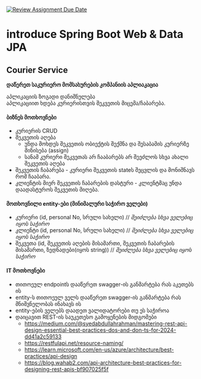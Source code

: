 [![Review Assignment Due Date](https://classroom.github.com/assets/deadline-readme-button-22041afd0340ce965d47ae6ef1cefeee28c7c493a6346c4f15d667ab976d596c.svg)](https://classroom.github.com/a/TOBjUFF-)
# introduce Spring Boot Web & Data JPA
## Courier Service

__დაწერეთ საკურიერო მომსახურების კომპანიის აპლიაკაცია__

აპლიკაციის ზოგადი დანიშნულება  
აპლიკაციით ხდება კურიერისთვის შეკვეთის მიცემა/ჩაბარება. 

#### ბიზნეს მოთხოვნები
* კურიერის CRUD
* შეკვეთის აღება
  * უნდა მოხდეს შეკვეთის ობიექტის შექმნა და შესაბამის კურიერზე მინისება (assign)
  * სანამ კურიერი შეკვეთას არ ჩააბარებს არ შეეძლოს სხვა ახალი შეკვეთის აღება
* შეკვეთის ჩაბარება - კურიერი შეკვეთის stateს შეცვლის და მონიშნავს რომ ჩააბარა.
* კლიენტის მიერ შეკვეთის ჩაბარების დასტური - კლიენტმაც უნდა დაადასტუროს შეკვეთის მიღება.


#### მოთხოვნილი entity-ები (მინიმალური საჭირო ველები)
* კურიერი (id, personal No, სრული სახელი) // _შეიძლება სხვა ველებიც იყოს საჭირო_
* კლიენტი (id, personal No, სრული სახელი) // _შეიძლება სხვა ველებიც იყოს საჭირო_
* შეკვეთა (id, შეკვეთის აღების მისამართი, შეკვეთის ჩაბარების მისამართი, ზედნადები(იყოს string)) // _შეიძლება სხვა ველებიც იყოს საჭირო_

#### IT მოთხოვნები
* თითოეულ endpointს დააწერეთ swagger-ის განმარტება რას აკეთებს ის 
* entity-ს თითოეულ ველს დააწერეთ swagger-ის განმარტება რას მნიშვნელობას ინახავს ის  
* entity-ების ველებს დაადეთ ვალიდატორები თუ ეს საჭიროა
* დაიცავით REST-ის საუკეთესო გამოყენების მიდგომები
  * https://medium.com/@syedabdullahrahman/mastering-rest-api-design-essential-best-practices-dos-and-don-ts-for-2024-dd41a2c59133
  * https://restfulapi.net/resource-naming/
  * https://learn.microsoft.com/en-us/azure/architecture/best-practices/api-design
  * https://blog.wahab2.com/api-architecture-best-practices-for-designing-rest-apis-bf907025f5f
  

